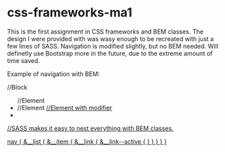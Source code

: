# css-frameworks-ma1
This is the first assignment in CSS frameworks and BEM classes. The design I were provided with was wasy enough to be recreated with just a few lines of SASS. Navigation is modified slightly, but no BEM needed. 
Will definetly use Bootstrap more in the future, due to the extreme amount of time saved.

Example of navigation with BEM:

<nav> //Block
  <ul class="nav__list"> //Element
    <li class="nav__item"> //Element
      <a href="index.html" class="nav__link nav__link--active"> //Element with modifier
    </li>
    <li class="nav__item">
      <a href="about.html" class="nav__link">
    </li>
  </ul>  
  
  //SASS makes it easy to nest everything with BEM classes.
  
  nav {
  &__list {
  &__item {
  &__link {
  &__link--active {
          }
        }
      }
    }
  }

